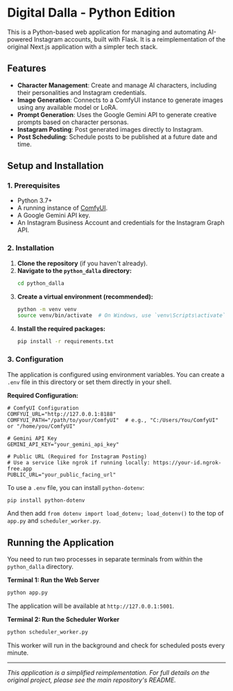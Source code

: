 # Digital Dalla - Python Edition

This is a Python-based web application for managing and automating AI-powered Instagram accounts, built with Flask. It is a reimplementation of the original Next.js application with a simpler tech stack.

## Features

- **Character Management**: Create and manage AI characters, including their personalities and Instagram credentials.
- **Image Generation**: Connects to a ComfyUI instance to generate images using any available model or LoRA.
- **Prompt Generation**: Uses the Google Gemini API to generate creative prompts based on character personas.
- **Instagram Posting**: Post generated images directly to Instagram.
- **Post Scheduling**: Schedule posts to be published at a future date and time.

## Setup and Installation

### 1. Prerequisites

- Python 3.7+
- A running instance of [ComfyUI](https://github.com/comfyanonymous/ComfyUI).
- A Google Gemini API key.
- An Instagram Business Account and credentials for the Instagram Graph API.

### 2. Installation

1.  **Clone the repository** (if you haven't already).
2.  **Navigate to the `python_dalla` directory:**
    ```bash
    cd python_dalla
    ```
3.  **Create a virtual environment (recommended):**
    ```bash
    python -m venv venv
    source venv/bin/activate  # On Windows, use `venv\Scripts\activate`
    ```
4.  **Install the required packages:**
    ```bash
    pip install -r requirements.txt
    ```

### 3. Configuration

The application is configured using environment variables. You can create a `.env` file in this directory or set them directly in your shell.

**Required Configuration:**

```
# ComfyUI Configuration
COMFYUI_URL="http://127.0.0.1:8188"
COMFYUI_PATH="/path/to/your/ComfyUI"  # e.g., "C:/Users/You/ComfyUI" or "/home/you/ComfyUI"

# Gemini API Key
GEMINI_API_KEY="your_gemini_api_key"

# Public URL (Required for Instagram Posting)
# Use a service like ngrok if running locally: https://your-id.ngrok-free.app
PUBLIC_URL="your_public_facing_url"
```

To use a `.env` file, you can install `python-dotenv`:
```bash
pip install python-dotenv
```
And then add `from dotenv import load_dotenv; load_dotenv()` to the top of `app.py` and `scheduler_worker.py`.

## Running the Application

You need to run two processes in separate terminals from within the `python_dalla` directory.

**Terminal 1: Run the Web Server**

```bash
python app.py
```
The application will be available at `http://127.0.0.1:5001`.

**Terminal 2: Run the Scheduler Worker**

```bash
python scheduler_worker.py
```
This worker will run in the background and check for scheduled posts every minute.

---
*This application is a simplified reimplementation. For full details on the original project, please see the main repository's README.*

